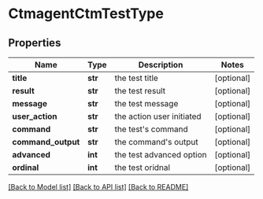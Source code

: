 # CtmagentCtmTestType

## Properties
Name | Type | Description | Notes
------------ | ------------- | ------------- | -------------
**title** | **str** | the test title | [optional] 
**result** | **str** | the test result | [optional] 
**message** | **str** | the test message | [optional] 
**user_action** | **str** | the action user initiated | [optional] 
**command** | **str** | the test&#39;s command | [optional] 
**command_output** | **str** | the command&#39;s output | [optional] 
**advanced** | **int** | the test advanced option | [optional] 
**ordinal** | **int** | the test oridnal | [optional] 

[[Back to Model list]](../README.md#documentation-for-models) [[Back to API list]](../README.md#documentation-for-api-endpoints) [[Back to README]](../README.md)



